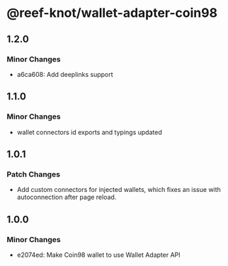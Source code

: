 # @reef-knot/wallet-adapter-coin98

## 1.2.0

### Minor Changes

- a6ca608: Add deeplinks support

## 1.1.0

### Minor Changes

- wallet connectors id exports and typings updated

## 1.0.1

### Patch Changes

- Add custom connectors for injected wallets, which fixes an issue with autoconnection after page reload.

## 1.0.0

### Minor Changes

- e2074ed: Make Coin98 wallet to use Wallet Adapter API
